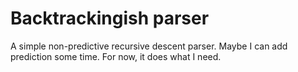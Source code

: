 Backtrackingish parser
======================

A simple non-predictive recursive descent parser.  Maybe I can add prediction some time.  For now, it does what I need.
